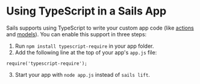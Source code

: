 # Using TypeScript in a Sails App

Sails supports using TypeScript to write your custom app code (like [actions](http://www.sailsjs.com/documentation/concepts/actions-and-controllers) and [models](http://www.sailsjs.com/documentation/concepts/core-concepts-table-of-contents/models-and-orm)).  You can enable this support in three steps:

1. Run `npm install typescript-require` in your app folder.
2. Add the following line at the top of your app's `app.js` file:
```
require('typescript-require');
```
3. Start your app with `node app.js` instead of `sails lift`.

<docmeta name="displayName" value="Using TypeScript">
